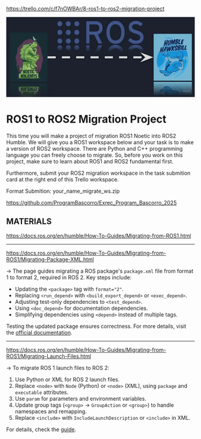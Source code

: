https://trello.com/c/f7nOWBAr/8-ros1-to-ros2-migration-project

![alt text](image.png)

# ROS1 to ROS2 Migration Project

This time you will make a project of migration ROS1 Noetic into ROS2 Humble. We will give you a ROS1 workspace below and your task is to make a version of ROS2 workspace. There are Python and C++ programming language you can freely choose to migrate. So, before you work on this project, make sure to learn about ROS1 and ROS2 fundamental first.

Furthermore, submit your ROS2 migration workspace in the task submition card at the right end of this Trello workspace.

Format Submition: your_name_migrate_ws.zip

https://github.com/ProgramBascorro/Exrec_Program_Bascorro_2025

## MATERIALS

https://docs.ros.org/en/humble/How-To-Guides/Migrating-from-ROS1.html

---

https://docs.ros.org/en/humble/How-To-Guides/Migrating-from-ROS1/Migrating-Package-XML.html

-> The page guides migrating a ROS package's `package.xml` file from format 1 to format 2, required in ROS 2. Key steps include:

- Updating the `<package>` tag with `format="2"`.
- Replacing `<run_depend>` with `<build_export_depend>` or `<exec_depend>`.
- Adjusting test-only dependencies to `<test_depend>`.
- Using `<doc_depend>` for documentation dependencies.
- Simplifying dependencies using `<depend>` instead of multiple tags.

Testing the updated package ensures correctness. For more details, visit the [official documentation](https://docs.ros.org/en/humble/How-To-Guides/Migrating-from-ROS1/Migrating-Package-XML.html).

---

https://docs.ros.org/en/humble/How-To-Guides/Migrating-from-ROS1/Migrating-Launch-Files.html

-> To migrate ROS 1 launch files to ROS 2:

1. Use Python or XML for ROS 2 launch files.
2. Replace `<node>` with `Node` (Python) or `<node>` (XML), using `package` and `executable` attributes.
3. Use `param` for parameters and environment variables.
4. Update group tags (`<group>` → `GroupAction` or `<group>`) to handle namespaces and remapping.
5. Replace `<include>` with `IncludeLaunchDescription` or `<include>` in XML.

For details, check the [guide](https://docs.ros.org/en/humble/How-To-Guides/Migrating-from-ROS1/Migrating-Launch-Files.html).
